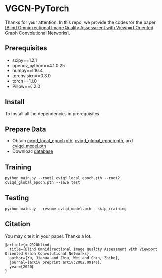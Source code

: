 # VGCN-PyTorch

Thanks for your attention. In this repo, we provide the codes for the paper [[Blind Omnidirectional Image Quality Assessment with Viewport Oriented Graph Convolutional Networks]](https://ieeexplore.ieee.org/document/9163077).

## Prerequisites
+ scipy==1.2.1
+ opencv_python==4.1.0.25
+ numpy==1.16.4
+ torchvision==0.3.0
+ torch==1.1.0
+ Pillow==6.2.0

## Install
To Install all the dependencies in prerequisites

## Prepare Data
+ Obtain [cviqd_local_epoch.pth](https://drive.google.com/file/d/1ROT4InmAEKUisfNbMHwWpWb0nvlDhoSe/view?usp=sharing), [cviqd_global_epoch.pth](https://drive.google.com/file/d/1ggxGi2uvmL3n0BtYLC-HCrWbhna2TkFQ/view?usp=sharing), and [cviqd_model.pth](https://drive.google.com/file/d/19WJHBkogveax0b3IgpWeRco5xXgKQvFl/view?usp=sharing)
+ Download [database](https://drive.google.com/drive/folders/1LqQFIms_46s7uybos83-5EgMAH2r6OCy?usp=sharing)

## Training
```
python main.py --root1 cviqd_local_epoch.pth --root2 cviqd_global_epoch.pth --save test
```

## Testing
```
python main.py --resume cviqd_model.pth --skip_training
```

## Citation
You may cite it in your paper. Thanks a lot.

```
@article{xu2020blind,
  title={Blind Omnidirectional Image Quality Assessment with Viewport Oriented Graph Convolutional Networks},
  author={Xu, Jiahua and Zhou, Wei and Chen, Zhibo},
  journal={arXiv preprint arXiv:2002.09140},
  year={2020}
}
```


